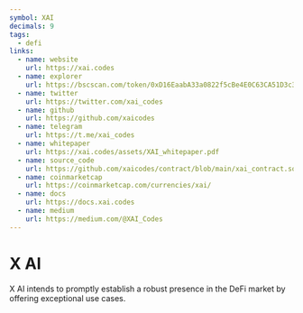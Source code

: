 ```yaml
---
symbol: XAI
decimals: 9
tags:
  - defi
links:
  - name: website
    url: https://xai.codes
  - name: explorer
    url: https://bscscan.com/token/0xD16EaabA33a0822f5cBe4E0C63CA51D3c3fbB08B
  - name: twitter
    url: https://twitter.com/xai_codes
  - name: github
    url: https://github.com/xaicodes
  - name: telegram
    url: https://t.me/xai_codes
  - name: whitepaper
    url: https://xai.codes/assets/XAI_whitepaper.pdf
  - name: source_code
    url: https://github.com/xaicodes/contract/blob/main/xai_contract.sol
  - name: coinmarketcap
    url: https://coinmarketcap.com/currencies/xai/
  - name: docs
    url: https://docs.xai.codes
  - name: medium
    url: https://medium.com/@XAI_Codes
---
```


# X AI

X AI intends to promptly establish a robust presence in the DeFi market by offering exceptional use cases.
